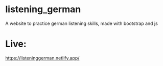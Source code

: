 # listening_german
A website to practice german listening skills, made with bootstrap and js

# Live: 
https://listeninggerman.netlify.app/
